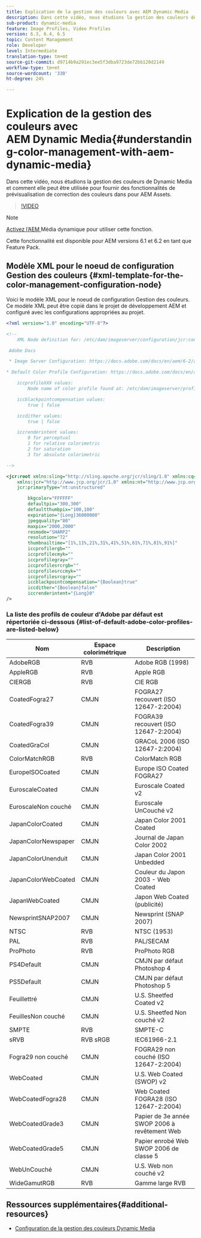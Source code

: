 ```yaml
---
title: Explication de la gestion des couleurs avec AEM Dynamic Media
description: Dans cette vidéo, nous étudions la gestion des couleurs de Dynamic Media et comment elle peut être utilisée pour fournir des fonctionnalités de prévisualisation de correction des couleurs dans pour AEM Assets.
sub-product: dynamic-media
feature: Image Profiles, Video Profiles
version: 6.3, 6.4, 6.5
topic: Content Management
role: Developer
level: Intermediate
translation-type: tm+mt
source-git-commit: d9714b9a291ec3ee5f3dba9723de72bb120d2149
workflow-type: tm+mt
source-wordcount: '330'
ht-degree: 24%

---
```



# Explication de la gestion des couleurs avec AEM Dynamic Media{#understanding-color-management-with-aem-dynamic-media}

Dans cette vidéo, nous étudions la gestion des couleurs de Dynamic Media et comment elle peut être utilisée pour fournir des fonctionnalités de prévisualisation de correction des couleurs dans pour AEM Assets.

>[!VIDEO](https://video.tv.adobe.com/v/16792/?quality=9&learn=on)

>[!NOTE]
>
>[Activez l’AEM ](https://docs.adobe.com/docs/en/aem/6-0/administer/integration/dynamic-media/enabling-dynamic-media.html) Média dynamique pour utiliser cette fonction.

Cette fonctionnalité est disponible pour AEM versions 6.1 et 6.2 en tant que Feature Pack.

## Modèle XML pour le noeud de configuration Gestion des couleurs {#xml-template-for-the-color-management-configuration-node}

Voici le modèle XML pour le noeud de configuration Gestion des couleurs. Ce modèle XML peut être copié dans le projet de développement AEM et configuré avec les configurations appropriées au projet.

```xml
<?xml version="1.0" encoding="UTF-8"?>

<!--
    XML Node definition for: /etc/dam/imageserver/configuration/jcr:content/settings

 Adobe Docs

 * Image Server Configuration: https://docs.adobe.com/docs/en/aem/6-2/administer/content/dynamic-media/config-dynamic.html#Configuring%20Dynamic%20Media%20Image%20Settings

* Default Color Profile Configuration: https://docs.adobe.com/docs/en/aem/6-1/administer/content/dynamic-media/config-dynamic.html#Configuring%20the%20default%20color%20profiles

    iccprofileXXX values:
        Node name of color profile found at: /etc/dam/imageserver/profiles

    iccblackpointcompensation values:
        true | false

    iccdither values:
        true | false

    iccrenderintent values:
        0 for perceptual
        1 for relative colorimetric
        2 for saturation
        3 for absolute colorimetric

-->

<jcr:root xmlns:sling="http://sling.apache.org/jcr/sling/1.0" xmlns:cq="http://www.day.com/jcr/cq/1.0"
    xmlns:jcr="http://www.jcp.org/jcr/1.0" xmlns:nt="http://www.jcp.org/jcr/nt/1.0"
    jcr:primaryType="nt:unstructured"

        bkgcolor="FFFFFF"
        defaultpix="300,300"
        defaultthumbpix="100,100"
        expiration="{Long}36000000"
        jpegquality="80"
        maxpix="2000,2000"
        resmode="SHARP2"
        resolution="72"
        thumbnailtime="[1%,11%,21%,31%,41%,51%,61%,71%,81%,91%]"
        iccprofilergb=""
        iccprofilecmyk=""
        iccprofilegray=""
        iccprofilesrcrgb=""
        iccprofilesrccmyk=""
        iccprofilesrcgray=""
        iccblackpointcompensation="{Boolean}true"
        iccdither="{Boolean}false"
        iccrenderintent="{Long}0"
/>
```

### La liste des profils de couleur d&#39;Adobe par défaut est répertoriée ci-dessous {#list-of-default-adobe-color-profiles-are-listed-below}

| Nom | Espace colorimétrique | Description |
| ------------------- | ---------- | ------------------------------------- |
| AdobeRGB | RVB | Adobe RGB (1998) |
| AppleRGB | RVB | Apple RGB |
| CIERGB | RVB | CIE RGB |
| CoatedFogra27 | CMJN | FOGRA27 recouvert (ISO 12647-2:2004) |
| CoatedFogra39 | CMJN | FOGRA39 recouvert (ISO 12647-2:2004) |
| CoatedGraCol | CMJN | GRACoL 2006 (ISO 12647-2:2004) |
| ColorMatchRGB | RVB | ColorMatch RGB |
| EuropeISOCoated | CMJN | Europe ISO Coated FOGRA27 |
| EuroscaleCoated | CMJN | Euroscale Coated v2 |
| EuroscaleNon couché | CMJN | Euroscale UnCouché v2 |
| JapanColorCoated | CMJN | Japan Color 2001 Coated |
| JapanColorNewspaper | CMJN | Journal de Japan Color 2002 |
| JapanColorUnenduit | CMJN | Japan Color 2001 Unbedded |
| JapanColorWebCoated | CMJN | Couleur du Japon 2003 - Web Coated |
| JapanWebCoated | CMJN | Japon Web Coated (publicité) |
| NewsprintSNAP2007 | CMJN | Newsprint (SNAP 2007) |
| NTSC | RVB | NTSC (1953) |
| PAL | RVB | PAL/SECAM |
| ProPhoto | RVB | ProPhoto RGB |
| PS4Default | CMJN | CMJN par défaut Photoshop 4 |
| PS5Default | CMJN | CMJN par défaut Photoshop 5 |
| Feuillettré | CMJN | U.S. Sheetfed Coated v2 |
| FeuillesNon couché | CMJN | U.S. Sheetfed Non couché v2 |
| SMPTE | RVB | SMPTE-C |
| sRVB | RVB sRGB | IEC61966-2.1 |
| Fogra29 non couché | CMJN | FOGRA29 non couché (ISO 12647-2:2004) |
| WebCoated | CMJN | U.S. Web Coated (SWOP) v2 |
| WebCoatedFogra28 | CMJN | Web Coated FOGRA28 (ISO 12647-2:2004) |
| WebCoatedGrade3 | CMJN | Papier de 3e année SWOP 2006 à revêtement Web |
| WebCoatedGrade5 | CMJN | Papier enrobé Web SWOP 2006 de classe 5 |
| WebUnCouché | CMJN | U.S. Web non couché v2 |
| WideGamutRGB | RVB | Gamme large RVB |

## Ressources supplémentaires{#additional-resources}

* [Configuration de la gestion des couleurs Dynamic Media](https://helpx.adobe.com/experience-manager/6-5/assets/using/config-dynamic.html#ConfiguringDynamicMediaColorManagement)
